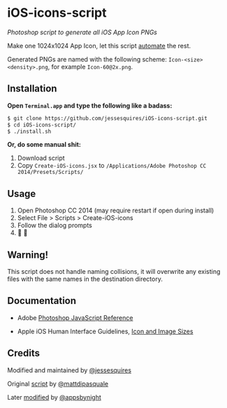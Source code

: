 # iOS-icons-script

*Photoshop script to generate all iOS App Icon PNGs*

Make one 1024x1024 App Icon, let this script [automate](http://xkcd.com/1319/) the rest.

Generated PNGs are named with the following scheme: `Icon-<size><density>.png`, for example `Icon-60@2x.png`.

## Installation

**Open `Terminal.app` and type the following like a badass:**
```bash
$ git clone https://github.com/jessesquires/iOS-icons-script.git
$ cd iOS-icons-script/
$ ./install.sh
```
**Or, do some manual shit:**

1. Download script
2. Copy `Create-iOS-icons.jsx` to `/Applications/Adobe Photoshop CC 2014/Presets/Scripts/`

## Usage

1. Open Photoshop CC 2014 (may require restart if open during install)
2. Select File > Scripts > Create-iOS-icons
3. Follow the dialog prompts
4. :tada: :beer:

## Warning!

This script does not handle naming collisions, it will overwrite any existing files with the same names in the destination directory.

## Documentation

* Adobe [Photoshop JavaScript Reference](http://www.adobe.com/devnet/photoshop/scripting.html)

* Apple iOS Human Interface Guidelines, [Icon and Image Sizes](https://developer.apple.com/library/ios/documentation/userexperience/conceptual/mobilehig/IconMatrix.html)

## Credits

Modified and maintained by [@jessesquires](https://github.com/jessesquires)

Original [script](https://gist.github.com/mattdipasquale/711203) by [@mattdipasquale](https://github.com/mattdipasquale)

Later [modified](https://gist.github.com/appsbynight/3681050) by [@appsbynight](https://github.com/appsbynight)
